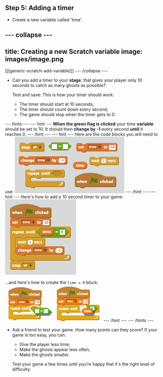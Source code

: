 ## Step 5: Adding a timer

+ Create a new variable called 'time'.

--- collapse ---
---
title: Creating a new Scratch variable
image: images/image.png
---
[[[generic-scratch-add-variable]]]
--- /collapse ---

+ Can you add a timer to your __stage__, that gives your player only 10 seconds to catch as many ghosts as possible?

	 Test and save: This is how your timer should work:

	+ The timer should start at 10 seconds;
	+ The timer should count down every second;
	+ The game should stop when the timer gets to 0.

--- hints ---
--- hint ---
__When the green flag is clicked__ your time __variable__ should be set to 10. It should then __change by -1__ every second __until__ it reaches 0.
--- /hint ---
--- hint ---
Here are the code blocks you will need to use:
![screenshot](images/ghost-timer-blocks.png)
--- /hint ---
--- hint ---
Here's how to add a 10 second timer to your game:
![screenshot](images/ghost-timer-code.png)

...and here's how to create the `time = 0` block:
![screenshot](images/ghost-timer-help.png)
--- /hint ---
--- /hints ---

+ Ask a friend to test your game. How many points can they score? If your game is too easy, you can:

	+ Give the player less time;
	+ Make the ghosts appear less often;
	+ Make the ghosts smaller.

	Test your game a few times until you're happy that it's the right level of difficulty.
